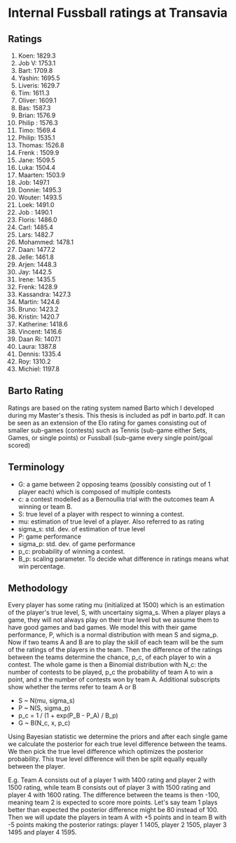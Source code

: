 # Internal Fussball ratings at Transavia
## Ratings
1. Koen: 1829.3 
2. Job V: 1753.1 
3. Bart: 1709.8 
4. Yashin: 1695.5 
5. Liveris: 1629.7 
6. Tim: 1611.3 
7. Oliver: 1609.1 
8. Bas: 1587.3 
9. Brian: 1576.9 
10. Philip : 1576.3 
11. Timo: 1569.4 
12. Philip: 1535.1 
13. Thomas: 1526.8 
14. Frenk : 1509.9 
15. Jane: 1509.5 
16. Luka: 1504.4 
17. Maarten: 1503.9 
18. Job: 1497.1 
19. Donnie: 1495.3 
20. Wouter: 1493.5 
21. Loek: 1491.0 
22. Job : 1490.1 
23. Floris: 1486.0 
24. Carl: 1485.4 
25. Lars: 1482.7 
26. Mohammed: 1478.1 
27. Daan: 1477.2 
28. Jelle: 1461.8 
29. Arjen: 1448.3 
30. Jay: 1442.5 
31. Irene: 1435.5 
32. Frenk: 1428.9 
33. Kassandra: 1427.3 
34. Martin: 1424.6 
35. Bruno: 1423.2 
36. Kristin: 1420.7 
37. Katherine: 1418.6 
38. Vincent: 1416.6 
39. Daan Ri: 1407.1 
40. Laura: 1387.8 
41. Dennis: 1335.4 
42. Roy: 1310.2 
43. Michiel: 1197.8 

## Barto Rating
Ratings are based on the rating system named Barto which I developed during my Master's thesis. This thesis is included as pdf in barto.pdf. It can be seen as an extension of the Elo rating for games consisting out of smaller sub-games (contests) such as Tennis (sub-game either Sets, Games, or single points) or Fussball (sub-game every single point/goal scored)
## Terminology
- G: a game between 2 opposing teams (possibly consisting out of 1 player each) which is composed of multiple contests
- c: a contest modelled as a Bernoullia trial with the outcomes team A winning or team B.
- S: true level of a player with respect to winning a contest.
- mu: estimation of true level of a player. Also referred to as rating
- sigma_s: std. dev. of estimation of true level
- P: game performance
- sigma_p: std. dev. of game performance
- p_c: probability of winning a contest.
- B_p: scaling parameter. To decide what difference in ratings means what win percentage.
## Methodology
Every player has some rating mu (initialized at 1500) which is an estimation of the player's true level, S, with uncertainy sigma_s. When a player plays a game, they will not always play on their true level but we assume them to have good games and bad games. We model this with their game performance, P, which is a normal distribution with mean S and sigma_p. Now if two teams A and B are to play the skill of each team will be the sum of the ratings of the players in the team. Then the difference of the ratings between the teams determine the chance, p_c, of each player to win a contest. The whole game is then a Binomial distribution with N_c: the number of contests to be played, p_c the probability of team A to win a point, and x the number of contests won by team A. Additional subscripts show whether the terms refer to team A or B
- S ~ N(mu, sigma_s)
- P ~ N(S, sigma_p)
- p_c = 1 / (1 + exp(P_B - P_A) / B_p)
- G ~ B(N_c, x, p_c)

Using Bayesian statistic we determine the priors and after each single game we calculate the posterior for each true level difference between the teams. We then pick the true level difference which optimizes the posterior probability. This true level difference will then be split equally equally between the player. 

E.g. Team A consists out of a player 1 with 1400 rating and player 2 with 1500 rating, while team B consists out of player 3 with 1500 rating and player 4 with 1600 rating. The difference between the teams is then -100, meaning team 2 is expected to score more points. Let's say team 1 plays better than expected the posterior difference might be 80 instead of 100. Then we will update the players in team A with +5 points and in team B with -5 points making the posterior ratings: player 1 1405, player 2 1505, player 3 1495 and player 4 1595.
